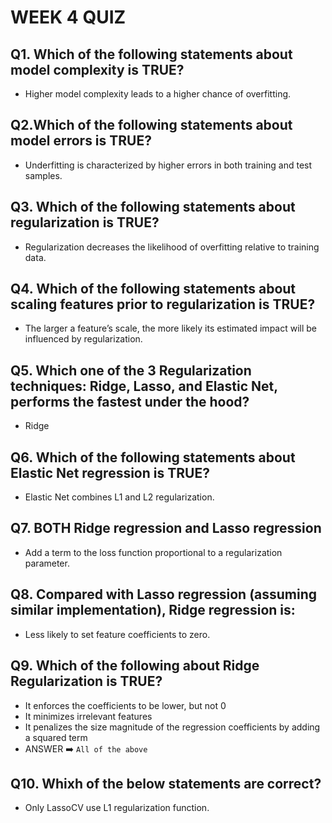 # WEEK 4 QUIZ  
## Q1. Which of the following statements about model complexity is TRUE? 
   - Higher model complexity leads to a higher chance of overfitting. 

## Q2.Which of the following statements about model errors is TRUE? 
 - Underfitting is characterized by higher errors in both training and test samples. 

## Q3. Which of the following statements about regularization is TRUE? 
 - Regularization decreases the likelihood of overfitting relative to training data.

## Q4. Which of the following statements about scaling features prior to regularization is TRUE?
- The larger a feature’s scale, the more likely its estimated impact will be influenced by regularization.

## Q5. Which one of the 3 Regularization techniques: Ridge, Lasso, and Elastic Net, performs the fastest under the hood? 
- Ridge

## Q6. Which of the following statements about Elastic Net regression is TRUE?
-  Elastic Net combines L1 and L2 regularization. 

## Q7. BOTH Ridge regression and Lasso regression 
- Add a term to the loss function proportional to a regularization parameter.


## Q8. Compared with Lasso regression (assuming similar implementation), Ridge regression is: 
- Less likely to set feature coefficients to zero.  

## Q9. Which of the following about Ridge Regularization is TRUE?
- It enforces the coefficients to be lower, but not 0
- It minimizes irrelevant features 
- It penalizes the size  magnitude of the regression coefficients by adding a squared term 
-  ANSWER ➡️ `All of the above`


## Q10. Whixh of the below statements are correct?
- Only LassoCV use L1 regularization function.
